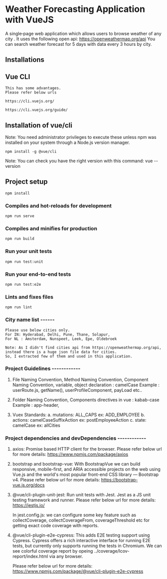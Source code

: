 # Weather Forecasting Application with VueJS
A single‐page web application which allows users to browse weather of any city . It uses the following open api: https://openweathermap.org/api
You can search weather forecast for 5 days with data every 3 hours by city.

## Installations
## Vue CLI
```
This has some advantages.
Please refer below urls

https://cli.vuejs.org/

https://cli.vuejs.org/guide/

```
## Installation of vue/cli
Note: You need administrator privileges to execute these unless npm was installed on your system through a Node.js version manager.

```
npm install -g @vue/cli

```
Note: You can check you have the right version with this command:
vue --version

## Project setup
```
npm install
```

### Compiles and hot-reloads for development
```
npm run serve
```

### Compiles and minifies for production
```
npm run build
```

### Run your unit tests
```
npm run test:unit
```

### Run your end-to-end tests
```
npm run test:e2e
```

### Lints and fixes files
```
npm run lint
```

### City name list ------
```
Please use below cities only.
For IN: Hyderabad, Delhi, Pune, Thane, Solapur, 
For NL : Amsterdam, Nunspeet, Leek, Epe, Oldebroek

Note: As I didn't find cities api from https://openweathermap.org/api, instead there is a huge json file data for cities.
So, I extracted few of them and used in this application.
```

### Project Guidelines ------------

1) File Naming Convention, 
   Method Naming Convention, 
   Component Naming Convention,
   variable, object declaration : camelCase
   Example : userRoute.js, getName(), userProfileComponent, payLoad etc..

2) Folder Naming Convention, Components directives in vue : kabab-case
   Example : app-header, <app-header />

3) Vuex Standards:
   a. mutations: ALL_CAPS
      ex: ADD_EMPLOYEE
   b. actions: camelCaseSuffixAction
      ex: postEmployeeAction
   c. state: camelCase
      ex: allCities  


### Project dependencies and devDependencies ------------
1. axios:
   Promise based HTTP client for the browser.
   Please refer below url for more details:
   https://www.npmjs.com/package/axios   

2. bootstrap and bootstrap-vue:
   With BootstrapVue we can build responsive, mobile-first, and ARIA accessible projects on the web using Vue.js and the world's most popular front-end CSS library — Bootstrap v4.
   Please refer below url for more details:
   https://bootstrap-vue.js.org/docs

3. @vue/cli-plugin-unit-jest:
   Run unit tests with Jest. Jest as a JS unit testing framework and runner.
   Please refer below url for more details:
   https://jestjs.io/

   In jest.config.js: we can configure some key feature such as collectCoverage, collectCoverageFrom, coverageThreshold etc
   for getting exact code coverage with reports.

4. @vue/cli-plugin-e2e-cypress:
   This adds E2E testing support using Cypress.
   Cypress offers a rich interactive interface for running E2E tests, but currently only supports running the tests in Chromium.
   We can see colorful coverage report by opeing ../coverage/lcov-report/index.html via any browser.
   
   Please refer below url for more details:
   https://www.npmjs.com/package/@vue/cli-plugin-e2e-cypress
